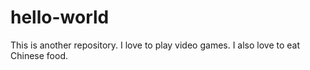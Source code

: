 # hello-world
This is another repository.
I love to play video games. I also love to eat Chinese food.
